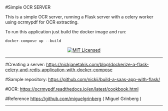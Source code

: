 #Simple OCR SERVER

This is a simple OCR server, running a Flask server with a celery worker using ocrmypdf for OCR extracting.

To run this application just build the docker image and run:

```
docker-compose up --build
```
<p align="center">

  <a href="LICENSE">
    <img src="https://img.shields.io/badge/license-MIT-blue.svg" alt="MIT Licensed" />
  </a>
</p>

---

#Creating a server:
https://nickjanetakis.com/blog/dockerize-a-flask-celery-and-redis-application-with-docker-compose

#Sample repository:
https://github.com/nickjj/build-a-saas-app-with-flask/

#OCR:
https://ocrmypdf.readthedocs.io/en/latest/cookbook.html

#Reference
https://github.com/miguelgrinberg ( Miguel Grinberg )

---


